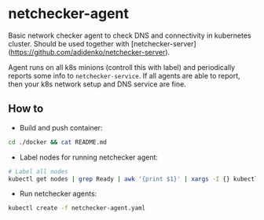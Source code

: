 netchecker-agent
================

Basic network checker agent to check DNS and connectivity in kubernetes
cluster. Should be used together with [netchecker-server]
(https://github.com/adidenko/netchecker-server).

Agent runs on all k8s minions (controll this with label) and periodically reports
some info to `netchecker-service`. If all agents are able to report, then your
k8s network setup and DNS service are fine.

How to
------

* Build and push container:

```bash
cd ./docker && cat README.md
```

* Label nodes for running netchecker agent:

```bash
# Label all nodes
kubectl get nodes | grep Ready | awk '{print $1}' | xargs -I {} kubectl label nodes {} netchecker=agent
```

* Run netchecker agents:

```bash
kubectl create -f netchecker-agent.yaml
```

